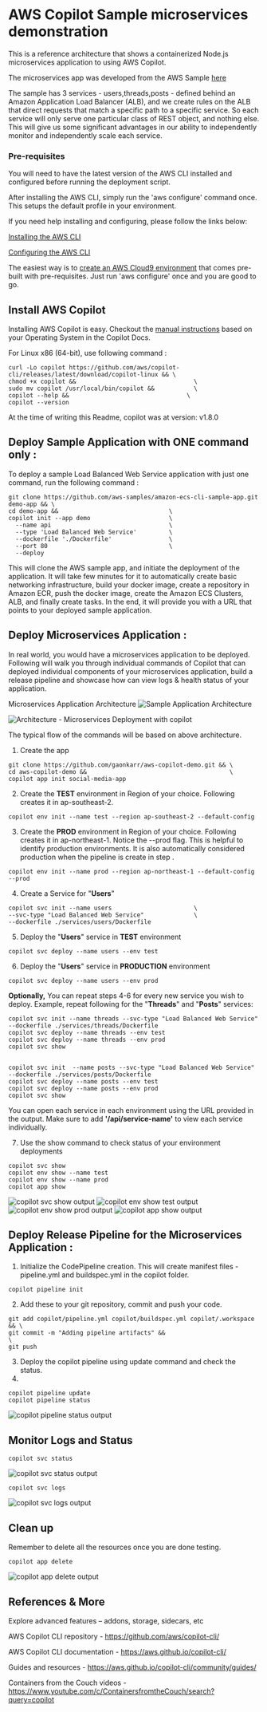 
# AWS Copilot Sample microservices demonstration


This is a reference architecture that shows a containerized Node.js microservices application to using AWS Copilot.

The microservices app was developed from the AWS Sample [here](https://github.com/awslabs/amazon-ecs-nodejs-microservices/tree/master/3-microservices)

The sample has 3 services - users,threads,posts - defined behind an Amazon Application Load Balancer (ALB), and we create rules on the ALB that direct requests that match a specific path to a specific service.
So each service will only serve one particular class of REST object, and nothing else. This will give us some significant advantages in our ability to independently monitor and independently scale each service.

### Pre-requisites
You will need to have the latest version of the AWS CLI installed and configured before running the deployment script. 

After installing the AWS CLI, simply run the 'aws configure' command once. This setups the default profile in your environment.

If you need help installing and configuring, please follow the links below:

[Installing the AWS CLI ](https://docs.aws.amazon.com/cli/latest/userguide/cli-chap-install.html)

[Configuring the AWS CLI](https://docs.aws.amazon.com/cli/latest/userguide/cli-chap-configure.html)

The easiest way is to [create an AWS Cloud9 environment](https://docs.aws.amazon.com/cloud9/latest/user-guide/tutorial-create-environment.html#tutorial-create-environment-console) that comes pre-built with pre-requisites. Just run 'aws configure' once and you are good to go.



## Install AWS Copilot

Installing AWS Copilot is easy. Checkout the [manual instructions](https://aws.github.io/copilot-cli/docs/getting-started/install/) based on your Operating System in the Copilot Docs.

For Linux x86 (64-bit), use following command :

```shell
curl -Lo copilot https://github.com/aws/copilot-cli/releases/latest/download/copilot-linux && \
chmod +x copilot &&                                 \
sudo mv copilot /usr/local/bin/copilot &&           \
copilot --help &&                                 \
copilot --version
```

At the time of writing this Readme, copilot was at version: v1.8.0

## Deploy Sample Application with ONE command only :

To deploy a sample Load Balanced Web Service application with just one command, run the following command :

```shell
git clone https://github.com/aws-samples/amazon-ecs-cli-sample-app.git demo-app && \ 
cd demo-app &&                               \
copilot init --app demo                      \
  --name api                                 \
  --type 'Load Balanced Web Service'         \
  --dockerfile './Dockerfile'                \
  --port 80                                  \
  --deploy
```

This will clone the AWS sample app, and initiate the deployment of the application. It will take few minutes for it to automatically create basic networking infrastructure, build your docker image, create a repository in Amazon ECR, push the docker image, create the Amazon ECS Clusters, ALB, and finally create tasks. In the end, it will provide you with a URL that points to your deployed sample application.

## Deploy Microservices Application :

In real world, you would have a microservices application to be deployed. Following will walk you through individual commands of Copilot that can deployed individual components of your microservices application, build a release pipeline and showcase how can view logs & health status of your application.

Microservices Application Architecture 
![Sample Application Architecture ](/images/sample-app-architecture.png)

![Architecture - Microservices Deployment with copilot ](/images/Microservices-Architecture.gif)

The typical flow of the commands will be based on above architecture.

1. Create the app 
```shell
git clone https://github.com/gaonkarr/aws-copilot-demo.git && \ 
cd aws-copilot-demo &&                                        \
copilot app init social-media-app
```

2. Create the **TEST** environment in Region of your choice. Following creates it in ap-southeast-2.

```shell
copilot env init --name test --region ap-southeast-2 --default-config
```

3. Create the **PROD** environment in Region of your choice. Following creates it in ap-northeast-1. Notice the --prod flag. This is helpful to identify production environments. It is also automatically considered production when the pipeline is create in step .

```shell
copilot env init --name prod --region ap-northeast-1 --default-config --prod
```

4. Create a Service for "**Users**"

```shell
copilot svc init --name users                       \
--svc-type "Load Balanced Web Service"              \
--dockerfile ./services/users/Dockerfile
```

5. Deploy the "**Users**" service in **TEST** environment

```shell
copilot svc deploy --name users --env test
```

6. Deploy the "**Users**" service in **PRODUCTION** environment

```shell
copilot svc deploy --name users --env prod
```

__**Optionally,**__
You can repeat steps 4-6 for every new service you wish to deploy. 
Example, repeat following for the "**Threads**" and "**Posts**" services:

```shell
copilot svc init --name threads --svc-type "Load Balanced Web Service" --dockerfile ./services/threads/Dockerfile 
copilot svc deploy --name threads --env test
copilot svc deploy --name threads --env prod
copilot svc show


copilot svc init  --name posts --svc-type "Load Balanced Web Service" --dockerfile ./services/posts/Dockerfile
copilot svc deploy --name posts --env test
copilot svc deploy --name posts --env prod
copilot svc show
```

You can open each service in each environment using the URL provided in the output. Make sure to add __'/api/service-name'__ to view each service individually.

7. Use the show command to check status of your environment deployments

```shell
copilot svc show
copilot env show --name test
copilot env show --name prod
copilot app show
```

![copilot svc show output ](/images/svc-show-output.png)
![copilot env show test output ](/images/env-test-show-output.png)
![copilot env show prod output ](/images/env-prod-show-output.png)
![copilot app show output ](/images/app-show-output.png)

## Deploy Release Pipeline for the Microservices Application :

1. Initialize the CodePipeline creation. This will create manifest files - pipeline.yml and buildspec.yml in the copilot folder.
```shell
copilot pipeline init
```

2. Add these to your git repository, commit and push your code. 
```shell
git add copilot/pipeline.yml copilot/buildspec.yml copilot/.workspace && \
git commit -m "Adding pipeline artifacts" &&                             \
git push
```
3. Deploy the copilot pipeline using update command and check the status.
4. 
```shell
copilot pipeline update
copilot pipeline status

```
![copilot pipeline status output ](/images/pipeline-status-output.png)

## Monitor Logs and Status

```shell
copilot svc status
```
![copilot svc status output ](/images/svc-status-output.png)

```shell
copilot svc logs
```
![copilot svc logs output ](/images/svc-logs-output.png)

## Clean up

Remember to delete all the resources once you are done testing.

```shell
copilot app delete
```
![copilot app delete output ](/images/delete-app-output.png)

## References & More

Explore advanced features – addons, storage, sidecars, etc

AWS Copilot CLI repository - https://github.com/aws/copilot-cli/

AWS Copilot CLI documentation - https://aws.github.io/copilot-cli/

Guides and resources - https://aws.github.io/copilot-cli/community/guides/ 

Containers from the Couch videos - https://www.youtube.com/c/ContainersfromtheCouch/search?query=copilot


